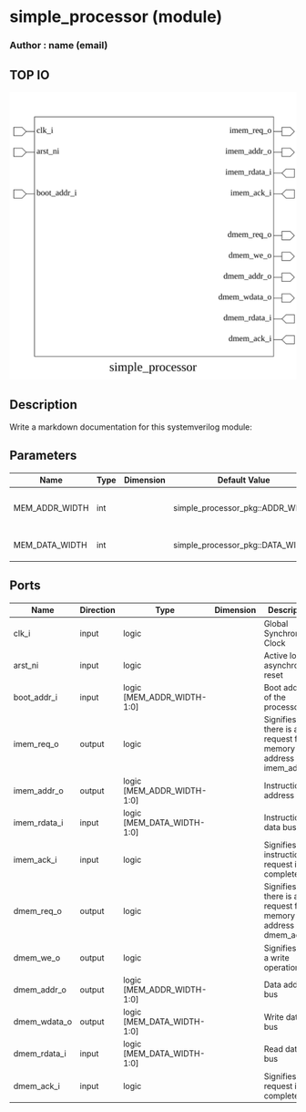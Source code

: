 # simple_processor (module)

### Author : name (email)

## TOP IO
<img src="./simple_processor_top.svg">

## Description

Write a markdown documentation for this systemverilog module:

## Parameters
|Name|Type|Dimension|Default Value|Description|
|-|-|-|-|-|
|MEM_ADDR_WIDTH|int||simple_processor_pkg::ADDR_WIDTH|Width of memory address bus|
|MEM_DATA_WIDTH|int||simple_processor_pkg::DATA_WIDTH|Width of memory data bus|

## Ports
|Name|Direction|Type|Dimension|Description|
|-|-|-|-|-|
|clk_i|input|logic|| Global Synchronous Clock|
|arst_ni|input|logic|| Active low asynchronous reset|
|boot_addr_i|input|logic [MEM_ADDR_WIDTH-1:0]|| Boot address of the processor|
|imem_req_o|output|logic|| Signifies there is active request for memory at address imem_addr_o|
|imem_addr_o|output|logic [MEM_ADDR_WIDTH-1:0]|| Instruction address bus|
|imem_rdata_i|input|logic [MEM_DATA_WIDTH-1:0]|| Instruction data bus|
|imem_ack_i|input|logic|| Signifies instruction request is completed|
|dmem_req_o|output|logic|| Signifies there is active request for memory at address dmem_addr_o|
|dmem_we_o|output|logic|| Signifies it is a write operation|
|dmem_addr_o|output|logic [MEM_ADDR_WIDTH-1:0]|| Data address bus|
|dmem_wdata_o|output|logic [MEM_DATA_WIDTH-1:0]|| Write data bus|
|dmem_rdata_i|input|logic [MEM_DATA_WIDTH-1:0]|| Read data bus|
|dmem_ack_i|input|logic|| Signifies data request is completed|
